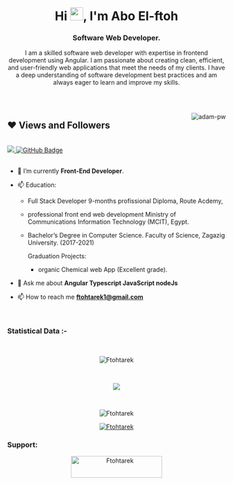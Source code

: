 <h1 align="center">Hi <img src="https://raw.githubusercontent.com/MartinHeinz/MartinHeinz/master/wave.gif" width="30px">, I'm Abo El-ftoh</h1>
<h3 align="center">Software Web Developer.</h3>
<p align="center">
  I am a skilled software web developer with expertise in frontend development using Angular. I am passionate about creating clean, efficient, and user-friendly web applications that meet the needs of my clients. I have a deep understanding of software development best practices and am always eager to learn and improve my skills.
</p>




<br>
<br>



<p align="center"><img align="right" src="../githupProfile/animation_500_kxa883sd.gif" alt="adam-pw" /></p>

## ❤ Views and Followers
<br>
<a href="https://github.com/ftohtarek/github-profile-views-counter">
    <img src="https://komarev.com/ghpvc/?username=Ftohtarek"> </a>
<a href="https://github.com/Ftohtarek?tab=followers"><img src="https://img.shields.io/github/followers/Ftohtarek?label=Followers&style=social" alt="GitHub Badge"></a>
<br><br>



- 🌱 I’m currently **Front-End Developer**.

- 📫	Education: 
    - Full Stack Developer 9-months profissional Diploma, Route Acdemy, 
    - professional front end web development  Ministry of Communications    Information Technology (MCIT), Egypt.  
    - Bachelor’s Degree in Computer Science.
      Faculty of Science, Zagazig University. (2017-2021)

      Graduation Projects:
        - organic Chemical web App (Excellent grade).

- 💬 Ask me about **Angular Typescript JavaScript nodeJs**
- 📫 How to reach me **ftohtarek1@gmail.com**



<br>

</div>


<h3>Statistical Data :-</h3>

<br>
<p align="center"><img align="center"
    src="https://github-readme-stats.vercel.app/api/top-langs?username=Ftohtarek&show_icons=false&locale=en&bg_color=0d1117&text_color=ffffff&layout=compact"
    alt="Ftohtarek" 
    bg_color=#808080/>
</p>
<br>
<p align="center">
<img src="https://github-readme-stats.vercel.app/api?username=Ftohtarek&show_icons=true&theme=midnight-purple" align="center">
</p>
<br>
<p align="center"><img align="center" src="https://github-readme-streak-stats.herokuapp.com/?user=Ftohtarek&theme=dark&background=0d1117&date_format=M%20j%5B%2C%20Y%5D" alt="Ftohtarek" /></p>
      
<p align="center"> <a align="center" href="https://github.com/ryo-ma/github-profile-trophy"><img src="https://github-profile-trophy.vercel.app/?username=Ftohtarek" alt="Ftohtarek" /></a> </p>

<h3 align="left">Support:</h3>
<p align="center"><a  href="https://www.buymeacoffee.com/Ftohtarek"> <img align="center" src="https://cdn.buymeacoffee.com/buttons/v2/default-yellow.png" height="50" width="210" alt="Ftohtarek" /></a></p><br><br>
